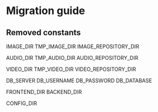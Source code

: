 Migration guide
===============

Removed constants
-----------------
IMAGE_DIR
TMP_IMAGE_DIR
IMAGE_REPOSITORY_DIR

AUDIO_DIR
TMP_AUDIO_DIR
AUDIO_REPOSITORY_DIR

VIDEO_DIR
TMP_VIDEO_DIR
VIDEO_REPOSITORY_DIR

DB_SERVER
DB_USERNAME
DB_PASSWORD
DB_DATABASE

FRONTEND_DIR
BACKEND_DIR

CONFIG_DIR